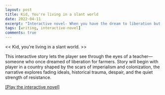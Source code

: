 ```yaml
---
layout: post
title: Kid, You're living in a slant world
date: 2022-04-11
excerpt: "Interactive novel- When you have the dream to liberation but you have to face with the reality "
tags: [writing, interactive-novel]
comments: true
---
```



<< Kid, you're living in a slant world. >>


This interactive story lets the player see through the eyes of a teacher— 
someone who once dreamed of liberation for farmers. 
Story will begin with player in a country shaped by the scars of imperialism and colonization, 
the narrative explores fading ideals, historical trauma, despair, and the quiet strength of resistance.


<a href="https://caragim.github.io/Twine-interactive-novel/" target="_blank">[Play the interactive novel]</a>











